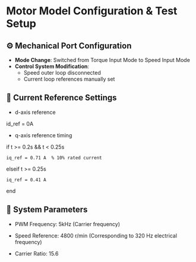 # Motor Model Configuration & Test Setup

## ⚙️ Mechanical Port Configuration
- **Mode Change**: Switched from Torque Input Mode to Speed Input Mode
- **Control System Modification**: 
  - Speed outer loop disconnected
  - Current loop references manually set

## 📏 Current Reference Settings

- d-axis reference

id_ref = 0A

- q-axis reference timing

if t >= 0.2s && t < 0.25s
    
    iq_ref = 0.71 A  % 10% rated current

elseif t >= 0.25s
    
    iq_ref = 0.41 A

end

## 🔁 System Parameters

- PWM Frequency: 5kHz (Carrier frequency)

- Speed Reference: 4800 r/min (Corresponding to 320 Hz electrical frequency)

- Carrier Ratio: 15.6

